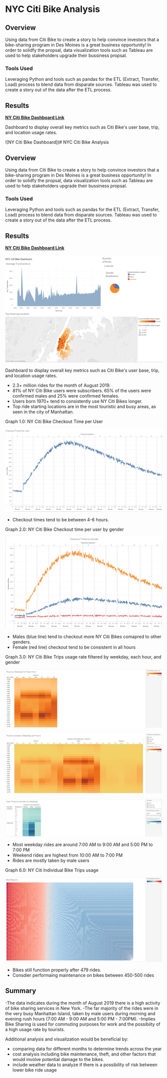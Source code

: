 # NYC Citi Bike Analysis 

## Overview 
Using data from Citi Bike to create a story to help convince investors that a bike-sharing program in Des Moines is a great business opportunity! In order to solidfy the propsal, data visualization tools such as Tableau are used to help stakeholders upgrade their bussiness propsal. 

### Tools Used 
Leveraging Python and tools such as pandas for the ETL (Extract, Transfer, Load) process to blend data from disparate sources. Tableau was used to create a story out of the data after the ETL process. 

## Results 
**[NY Citi Bike Dashboard Link](https://public.tableau.com/app/profile/justin.yen/viz/NYCCitiBikeDashboard_16370415658170/NYCCitiBike?publish=yes)**

Dashboard to display overall key metrics such as Citi Bike's user base, trip, and location usage rates.

![NY Citi Bike Dashboard](# NYC Citi Bike Analysis 

## Overview 
Using data from Citi Bike to create a story to help convince investors that a bike-sharing program in Des Moines is a great business opportunity! In order to solidfy the propsal, data visualization tools such as Tableau are used to help stakeholders upgrade their bussiness propsal. 

### Tools Used 
Leveraging Python and tools such as pandas for the ETL (Extract, Transfer, Load) process to blend data from disparate sources. Tableau was used to create a story out of the data after the ETL process. 

## Results 
**[NY Citi Bike Dashboard Link](https://public.tableau.com/app/profile/justin.yen/viz/NYCCitiBikeDashboard_16370415658170/NYCCitiBike?publish=yes)**

![Dashbord](https://github.com/just-yen/bikesharing/blob/main/Resources/NYC%20Citi%20Bike%20Dashboard.PNG)

Dashboard to display overall key metrics such as Citi Bike's user base, trip, and location usage rates.

- 2.3+ million rides for the month of August 2019.
- 81% of NY Citi Bike users were subscribers. 65% of the users were confirmed males and 25% were confirmed females.
- Users born 1970+ tend to consistently use NY Citi Bikes longer. 
- Top ride starting locations are in the most touristic and busy areas, as seen in the city of Manhattan.


Graph 1.0: NY Citi Bike Checkout Time per User 

![NY Citi Bike Checkout Time Per User](https://github.com/just-yen/bikesharing/blob/main/Resources/Checkout%20time%20by%20User%20Overall.PNG)

- Checkout times tend to be between 4-6 hours.

Graph 2.0: NY Citi Bike Checkout time per user by gender

![NY Citi Bike Checkout Gender Overall](https://github.com/just-yen/bikesharing/blob/main/Resources/Checkout%20times%20by%20Gender%20Overall.PNG)

- Males (blue line) tend to checkout more NY Citi Bikes comapred to other genders.
- Female (red line) checkout tend to be consistent in all hours

Graph 3.0: NY Citi Bike Trips usage rate filtered by weekday, each hour, and gender 

![NY Citi Bike Trips by Weekday for Each Hour](https://github.com/just-yen/bikesharing/blob/main/Resources/Trips%20by%20Weekday%20for%20Each%20Hour.PNG)

![NY Citi Bike Trips by Gender Weekday per Hour](https://github.com/just-yen/bikesharing/blob/main/Resources/Trips%20by%20Gender%20(Weekday%20per%20Hour).PNG)

![NY Citi User Trips by Gender by Weekday](https://github.com/just-yen/bikesharing/blob/main/Resources/User%20Trips%20by%20Gender%20by%20Weekday.PNG)

- Most weekday rides are around 7:00 AM to 9:00 AM and 5:00 PM to 7:00 PM
- Weekend rides are highest from 10:00 AM to 7:00 PM
- Rides are mostly taken by male users

Graph 6.0: NY Citi Individual Bike Trips usage 

![NY Citi Bike Repairs](https://github.com/just-yen/bikesharing/blob/main/Resources/Bike%20Repairs.PNG)

- Bikes still function properly after 479 rides. 
- Consdier performaing maintenance on bikes between 450-500 rides 

## Summary 

-The data indicates during the month of August 2019 there is a high activity of bike sharing services in New York.
-The far majority of the rides were in the very busy Manhattan Island, taken by male users during morning and evening rush hours (7:00 AM - 9:00 AM and 5:00 PM - 7:00PM). 
-Implies Bike Sharing is used for commuting purposes for work and the possibiity of a high usage rate by tourists.

Additional analysis and visualization would be beneficial by:
- comparing data for different months to determine trends across the year
- cost analysis including bike maintenance, theft, and other factors that would involve potential damage to the bikes.
- include weather data to analyze if there is a possibility of risk between lower bike ride usage
